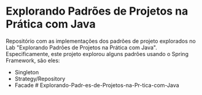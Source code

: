 # Explorando Padrões de Projetos na Prática com Java

Repositório com as implementações dos padrões de projeto explorados no Lab "Explorando Padrões de Projetos na Prática com Java". Especificamente, este projeto explorou alguns padrões usando o Spring Framework, são eles:
- Singleton
- Strategy/Repository
- Facade
#   E x p l o r a n d o - P a d r - e s - d e - P r o j e t o s - n a - P r - t i c a - c o m - J a v a  
 